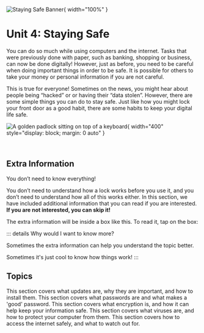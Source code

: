 ![Staying Safe Banner](/banners/HowToStaySafe.png){ width="100%" }


# Unit 4: Staying Safe

You can do so much while using computers and the internet. Tasks that were previously done with paper, such as banking, shopping or business, can now be done digitally! However, just as before, you need to be careful when doing important things in order to be safe. It is possible for others to take your money or personal information if you are not careful.

This is true for everyone! Sometimes on the news, you might hear about people being “hacked” or or having their “data stolen”. However, there are some simple things you can do to stay safe. Just like how you might lock your front door as a good habit, there are some habits to keep your digital life safe.

![A golden padlock sitting on top of a keyboard](/course/4-staying-safe/padlock.jpg){ width="400" style="display: block; margin: 0 auto" }

<!-- https://unsplash.com/photos/a-golden-padlock-sitting-on-top-of-a-keyboard-FnA5pAzqhMM -->

<br>

## Extra Information

You don’t need to know everything!

You don’t need to understand how a lock works before you use it, and you don’t need to understand how all of this works either. In this section, we have included additional information that you can read if you are interested. **If you are not interested, you can skip it!**

The extra information will be inside a box like this. To read it, tap on the box:

::: details Why would I want to know more?

Sometimes the extra information can help you understand the topic better.

Sometimes it's just cool to know how things work!
:::

## Topics

<VitepressCardContainer :cols="2">
  <VitepressCard
    mdiIcon="update"
    iconColor="var(--vp-c-brand-2)"
    title="Updates"
    link="./4.1-updates"
    linkText="Go to section"
  >
  This section covers what updates are, why they are important, and how to install them.
  </VitepressCard>
  <VitepressCard
    mdiIcon="form-textbox-password"
    iconColor="var(--vp-c-brand-2)"
    title="Passwords"
    link="./4.2-passwords"
    linkText="Go to section"
  >
  This section covers what passwords are and what makes a 'good' password.
  </VitepressCard>
  <VitepressCard
    mdiIcon="lock-check"
    iconColor="var(--vp-c-brand-2)"
    title="Encryption"
    link="./4.3-encryption"
    linkText="Go to section"
  >
  This section covers what encryption is, and how it can help keep your information safe.
  </VitepressCard>
  <VitepressCard
    mdiIcon="virus"
    iconColor="var(--vp-c-brand-2)"
    title="Viruses"
    link="./4.4-viruses"
    linkText="Go to section"
  >
  This section covers what viruses are, and how to protect your computer from them.
  </VitepressCard>
  <VitepressCard
    mdiIcon="web"
    iconColor="var(--vp-c-brand-2)"
    title="Internet Safety"
    link="./4.5-internet-safety"
    linkText="Go to section"
  >
  This section covers how to access the internet safely, and what to watch out for.
  </VitepressCard>
</VitepressCardContainer>